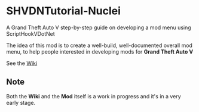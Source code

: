 # SHVDNTutorial-Nuclei
A Grand Theft Auto V step-by-step guide on developing a mod menu using ScriptHookVDotNet 

The idea of this mod is to create a well-build, well-documented overall mod menu, to help people interested in developing mods for **Grand Theft Auto V**

See the [Wiki](https://github.com/KimonoBoy/SHVDN-Tutorial/wiki)

## Note
Both the **Wiki** and the **Mod** itself is a work in progress and it's in a very early stage.
